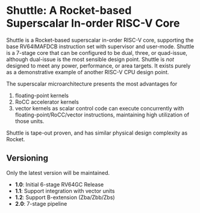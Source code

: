 Shuttle: A Rocket-based Superscalar In-order RISC-V Core
========================================================

Shuttle is a Rocket-based superscalar in-order RISC-V core, supporting the base RV64IMAFDCB instruction set with supervisor and user-mode.
Shuttle is a 7-stage core that can be configured to be dual, three, or quad-issue, although dual-issue is the most sensible design point.
Shuttle is *not* designed to meet any power, performance, or area targets.
It exists purely as a demonstrative example of another RISC-V CPU design point.

The superscalar microarchitecture presents the most advantages for 
 1) floating-point kernels 
 2) RoCC accelerator kernels
 3) vector kernels
 as scalar control code can execute concurrently with floating-point/RoCC/vector instructions, maintaining high utilization of those units.

Shuttle is tape-out proven, and has similar physical design complexity as Rocket.

## Versioning

Only the latest version will be maintained.

* **1.0**: Initial 6-stage RV64GC Release
* **1.1**: Support integration with vector units
* **1.2**: Support B-extension (Zba/Zbb/Zbs)
* **2.0**: 7-stage pipeline
